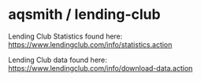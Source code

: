 aqsmith / lending-club
============

Lending Club Statistics found here: https://www.lendingclub.com/info/statistics.action

Lending Club data found here: https://www.lendingclub.com/info/download-data.action
